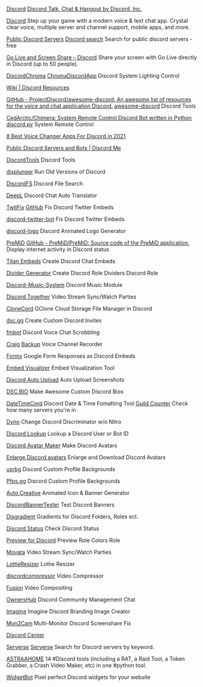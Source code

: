 
[Discord](https://discord.com/)
[Discord Talk, Chat & Hangout by Discord, Inc.](https://apps.apple.com/us/app/discord-talk-chat-hangout/id985746746)

[Discord](https://discordapp.com/)
Step up your game with a modern voice & text chat app. Crystal clear voice, multiple server and channel support, mobile apps, and more.

[Public Discord Servers](https://disboard.org/servers)
[Discord search](https://disboard.org/de/search)
Search for public discord servers - free

[Go Live and Screen Share – Discord](https://support.discord.com/hc/en-us/articles/360040816151-Go-Live-and-Screen-Share)
Share your screen with Go Live directly in Discord (up to 50 people).

[DiscordChroma](https://github.com/DELUUXE/DiscordChroma)
[ChromaDiscordApp](https://github.com/tgraupmann/ChromaDiscordApp)
Discord System Lighting Control

[Wiki | Discord Resources](https://discordresources.com/)

[GitHub - ProjectDiscord/awesome-discord: An awesome list of resources for the voice and chat application Discord.](https://github.com/ProjectDiscord/awesome-discord)
[awesome-discord](https://github.com/jacc/awesome-discord)
Discord Tools

[CedArctic/Chimera: System Remote Control Discord Bot written in Python discord.py](https://github.com/CedArctic/Chimera)
System Remote Control

[8 Best Voice Changer Apps For Discord in 2021](https://www.onlyinfotech.com/2020/02/25/8-best-voice-changer-apps-for-discord/)

[Public Discord Servers and Bots | Discord Me](https://discord.me/servers)

[DiscordTools](https://discordtools.io/)
Discord Tools

[displunger](https://gitlab.com/derpystuff/displunger)
Run Old Versions of Discord

[DiscordFS](https://github.com/dhrumilp15/discordfs)
Discord File Search

[DeepL](https://github.com/aisuzuki/dd-bot)
Discord Chat Auto Translator

[TwitFix](https://fxtwitter.com/)
[GitHub](https://github.com/robinuniverse/twitfix)
Fix Discord Twitter Embeds

[discord-twitter-bot](https://github.com/NNTin/discord-twitter-bot)
Fix Discord Twitter Embeds

[discord-logo](http://nntin.github.io/discord-logo)
Discord Animated Logo Generator 

[PreMiD](https://premid.app/)
[GitHub - PreMiD/PreMiD: Source code of the PreMiD application.](https://github.com/PreMiD/PreMiD)
Display internet activity in Discord status

[Titan Embeds](https://titanembeds.com/)
Create Discord Chat Embeds

[Divider Generator](https://jsfiddle.net/Davri/wf49xnob/159/)
Create Discord Role Dividers Discord Role

[Discord-Music-System](https://github.com/RemyK888/discord-music-system)
Discord Music Module

[Discord Together](https://github.com/RemyK888/discord-together)
Video Stream Sync/Watch Parties

[CloneCord](https://github.com/Rekulous/CloneCord-bot)
GClone Cloud Storage File Manager in Discord

[dsc.gg](https://dsc.gg/)
Create Custom Discord Invites

[fmbot](https://fmbot.xyz/)
Discord Voice Chat Scrobbling

[Craig](https://craig.chat/)
[Backup](https://craig.chat/home/giarc)
Voice Channel Recorder

[Forms](https://gitlab.com/rubellite/engineering/forms)
Google Form Responses as Discord Embeds

[Embed Visualizer](https://embed.discord.website/)
Embed Visualization Tool

[Discord Auto Upload](https://github.com/tardisx/discord-auto-upload)
Auto Upload Screenshots

[DSC.BIO](https://dsc.bio/)
Make Awesome Custom Discord Bios

[DateTimeCord](https://datetimecord.rauf.wtf/)
Discord Date & Time Fomatting Tool
[Guild Counter](https://rauf.wtf/guildcount)
Check how many servers you're in

[Dyno](https://dyno.gg/)
Change Discord Discriminator w/o Nitro

[Discord Lookup](https://discord.id/)
Lookup a Discord User or Bot ID

[Discord Avatar Maker](https://discord-avatar-maker.app/)
Make Discord Avatars

[Enlarge Discord avatars](https://discordzoom.com/en)
Enlarge and Download Discord Avatars

[usrbg](https://github.com/Discord-Custom-Covers/usrbg)
Discord Custom Profile Backgrounds

[Pfps.gg](https://pfps.gg/)
Discord Custom Profile Backgrounds

[Auto Creative](https://auto.creavite.co/icons)
Animated Icon & Banner Generator

[DiscordBannerTester](https://dav1312.github.io/BD/DiscordBannerTester/)
Test Discord Banners

[Disgradient](https://disgradient.vanished.rocks/)
Gradients for Discord Folders, Roles ect.

[Discord Status](https://discordstatus.com/)
Check Discord Status

[Preview for Discord](https://dragory.github.io/role-preview-for-discord/)
Preview Role Colors Role

[Movata](https://movata.cc/)
Video Stream Sync/Watch Parties

[LottieResizer](https://lottieresizer.tech/)
Lottie Resizer

[discordcompressor](https://github.com/vladaad/discordcompressor)
Video Compressor

[Fusion](https://www.blackmagicdesign.com/ca/products/fusion/)
Video Compositing

[OwnersHub](https://ownershub.xyz/)
Discord Community Management Chat

[Imagine](https://imagine.vanished.rocks/)
Imagine Discord Branding Image Creator

[Mon2Cam](https://github.com/ShayBox/Mon2Cam)
Multi-Monitor Discord Screenshare Fix

[Discord Center](https://discord.center/)

[Serverse](https://extraction.team/serverse.html)
[Serverse](https://extraction.team/serverse)
Search for Discord servers by keyword.

[ASTRAAHOME](https://github.com/AstraaDev/Discord-All-Tools-In-One)
14 #Discord tools (including a RAT, a Raid Tool, a Token Grabber, a Crash Video Maker, etc) in one #python tool.

[WidgetBot](https://widgetbot.io/)
Pixel perfect Discord widgets for your website
